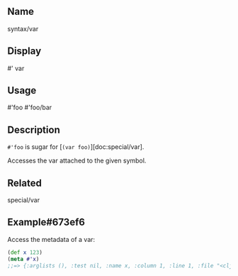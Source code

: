 ## Name
syntax/var

## Display
#' var

## Usage
#'foo
#'foo/bar

## Description

`#'foo` is sugar for [`(var foo)`][doc:special/var].

Accesses the var attached to the given symbol.

## Related
special/var

## Example#673ef6

Access the metadata of a var:

```clj
(def x 123)
(meta #'x)
;;=> {:arglists (), :test nil, :name x, :column 1, :line 1, :file "<cljs repl>", :doc nil, :ns cljs.user}
```
